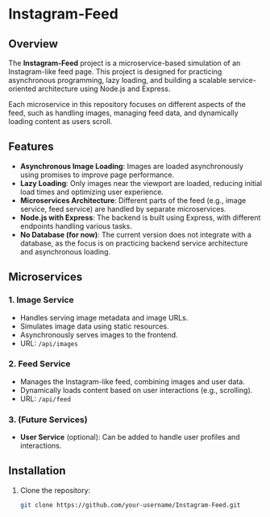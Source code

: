 # Instagram-Feed

## Overview
The **Instagram-Feed** project is a microservice-based simulation of an Instagram-like feed page. This project is designed for practicing asynchronous programming, lazy loading, and building a scalable service-oriented architecture using Node.js and Express.

Each microservice in this repository focuses on different aspects of the feed, such as handling images, managing feed data, and dynamically loading content as users scroll.

## Features
- **Asynchronous Image Loading**: Images are loaded asynchronously using promises to improve page performance.
- **Lazy Loading**: Only images near the viewport are loaded, reducing initial load times and optimizing user experience.
- **Microservices Architecture**: Different parts of the feed (e.g., image service, feed service) are handled by separate microservices.
- **Node.js with Express**: The backend is built using Express, with different endpoints handling various tasks.
- **No Database (for now)**: The current version does not integrate with a database, as the focus is on practicing backend service architecture and asynchronous loading.

## Microservices

### 1. **Image Service**
   - Handles serving image metadata and image URLs.
   - Simulates image data using static resources.
   - Asynchronously serves images to the frontend.
   - URL: `/api/images`

### 2. **Feed Service**
   - Manages the Instagram-like feed, combining images and user data.
   - Dynamically loads content based on user interactions (e.g., scrolling).
   - URL: `/api/feed`

### 3. (Future Services)
   - **User Service** (optional): Can be added to handle user profiles and interactions.

## Installation

1. Clone the repository:
   ```bash
   git clone https://github.com/your-username/Instagram-Feed.git
